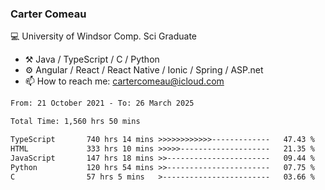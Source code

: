 ### Carter Comeau

💻 University of Windsor Comp. Sci Graduate

- ⚒️ Java / TypeScript / C / Python
- ⚙️ Angular / React / React Native / Ionic / Spring / ASP.net
- 📫 How to reach me: cartercomeau@icloud.com

<!--START_SECTION:waka-->

```txt
From: 21 October 2021 - To: 26 March 2025

Total Time: 1,560 hrs 50 mins

TypeScript       740 hrs 14 mins >>>>>>>>>>>>-------------   47.43 %
HTML             333 hrs 10 mins >>>>>--------------------   21.35 %
JavaScript       147 hrs 18 mins >>-----------------------   09.44 %
Python           120 hrs 54 mins >>-----------------------   07.75 %
C                57 hrs 5 mins   >------------------------   03.66 %
```

<!--END_SECTION:waka-->
